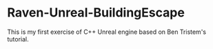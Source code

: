 # Raven-Unreal-BuildingEscape

This is my first exercise of C++ Unreal engine based on Ben Tristem's tutorial.
